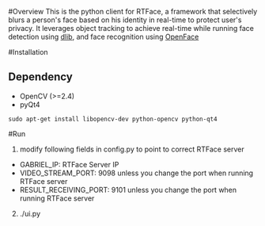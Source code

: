 #Overview
This is the python client for RTFace, a framework that selectively blurs a person's face based on his identity in real-time to protect user's privacy.
It leverages object tracking to achieve real-time while running face detection using [dlib](http://dlib.net), and face recognition using [OpenFace](https://cmusatyalab.github.io/openface)

#Installation
## Dependency
* OpenCV (>=2.4)
* pyQt4

```
sudo apt-get install libopencv-dev python-opencv python-qt4
```

#Run
1. modify following fields in config.py to point to correct RTFace server
  * GABRIEL_IP: RTFace Server IP
  * VIDEO_STREAM_PORT: 9098 unless you change the port when running RTFace server
  * RESULT_RECEIVING_PORT: 9101 unless you change the port when running RTFace server
2. ./ui.py
